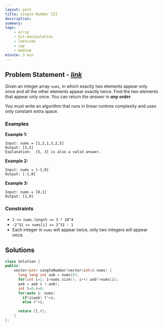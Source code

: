 ```yaml
---
layout: post
title: Single Number III
description: 
summary:
tags:
    - array
    - bit-manipulation
    - leetcode
    - cpp
    - medium
minute: 3 min
---
```


## Problem Statement - [*link*](https://leetcode.com/problems/single-number-iii/)
Given an integer array `nums`, in which exactly two elements appear only once and all the other elements appear exactly twice. Find the two elements that appear only once. You can return *the answer in **any order***.

You must write an algorithm that runs in linear runtime complexity and uses only constant extra space.
### Examples

**Example 1:**    
```
Input: nums = [1,2,1,3,2,5]
Output: [3,5]
Explanation:  [5, 3] is also a valid answer.
```

**Example 2:**   
```
Input: nums = [-1,0]
Output: [-1,0]
```

**Example 3:**   
```
Input: nums = [0,1]
Output: [1,0]
```

### Constraints
+ `2 <= nums.length <= 3 * 10^4`
+ `-2^31 <= nums[i] <= 2^31 - 1`
+ Each integer in `nums` will appear twice, only two integers will appear once.

## Solutions

```cpp
class Solution {
public:
    vector<int> singleNumber(vector<int>& nums) {
      long long int axb = nums[0];
      for(int i=1; i<nums.size(); i++) axb^=nums[i];
      axb = axb & (-axb);
      int l=0,r=0;
      for(auto i: nums)
        if(i&axb) l^=i;
        else r^=i;
      
      return {l,r};
    }
};
```

